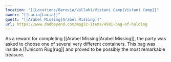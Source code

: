 ```yaml
---
location: "[[Locations/Barovia/Vallaki/Vistani Camp|Vistani Camp]]"
owner: "[[Lucia|Lucia]]"
quest: "[[Arabel Missing|Arabel Missing]]"
url: https://www.dndbeyond.com/magic-items/4581-bag-of-holding
---
```


As a reward for completing [[Arabel Missing|Arabel Missing]], the party was asked to choose one of several very different containers. This bag was inside a [[Unicorn Rug|rug]] and proved to be possibly the most remarkable treasure.